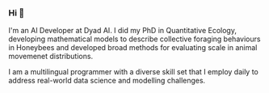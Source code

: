 ### Hi 👋

I'm an AI Developer at Dyad AI. I did my PhD in Quantitative Ecology, developing mathematical models to describe collective foraging behaviours in Honeybees and developed broad methods for evaluating scale in animal movemenet distributions.

I am a multilingual programmer with a diverse skill set that I employ daily to address real-world data science and modelling challenges.
